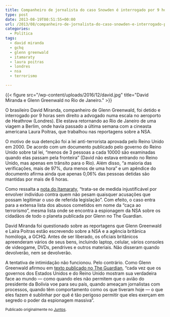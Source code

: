 ```yaml
---
title: Companheiro de jornalista do caso Snowden é interrogado por 9 horas
type: post
date: 2013-08-19T00:51:55+00:00
url: /2013/08/companheiro-de-jornalista-do-caso-snowden-e-interrogado-por-9-horas/
categories:
  - Política
tags:
  - david miranda
  - gchq
  - glenn greenwald
  - itamaraty
  - laura poitras
  - londres
  - nsa
  - terrorismo

---
```

{{< figure src="/wp-content/uploads/2016/12/david.jpg" title="David Miranda e Glenn Greenwald no Rio de Janeiro." >}}

O brasileiro David Miranda, companheiro de Glenn Greenwald, foi detido e interrogado por 9 horas sem direito a advogado numa escala no aeroporto de Heathrow (Londres). Ele estava retornando ao Rio de Janeiro de uma viagem a Berlim, onde havia passado a última semana com a cineasta americana Laura Poitras, que trabalhou nas reportagens sobre a NSA.

O motivo de sua detenção foi a lei anti-terrorista aprovada pelo Reino Unido em 2000. De acordo com um documento publicado pelo governo do Reino Unido sobre tal lei, “menos de 3 pessoas a cada 10000 são examinadas quando elas passam pela fronteira” (David não estava entrando no Reino Unido, mas apenas em trânsito para o Rio). Além disso, “a maioria das verificações, mais de 97%, dura menos de uma hora” e um apêndice do documento afirma ainda que apenas 0,06% das pessoas detidas são mantidas por mais de 6 horas.

Como ressalta a [nota do Itamaraty][1], “trata-se de medida injustificável por envolver indivíduo contra quem não pesam quaisquer acusações que possam legitimar o uso de referida legislação”. Com efeito, o caso entra para a extensa lista dos abusos cometidos em nome da “caça ao terrorismo”, mesma lista onde se encontra a espionagem da NSA sobre os cidadãos de todo o planeta publicada por Glenn no The Guardian.

David Miranda foi questionado sobre as reportagens que Glenn Greenwald e Laira Poitras estão escrevendo sobre a NSA e a agência britânica homóloga, a GCHQ. Antes de ser liberado, os oficiais britânicos apreenderam vários de seus bens, incluindo laptop, celular, vários consoles de videogame, DVDs, pendrives e outros materiais. Não disseram quando devolverão, nem se devolverão.

A tentativa de intimidação não funcionou. Pelo contrário. Como Glenn Greenwald afirmou em [texto publicado no The Guardian][2], “cada vez que os governos dos Estados Unidos e do Reino Unido mostram sua verdadeira face ao mundo — como quando eles não permitem que o avião do presidente da Bolívia voe para seu país, quando ameaçam jornalistas com processos, quando têm comportamento como os que tiveram hoje — o que eles fazem é sublinhar por quê é tão perigoso permitir que eles exerçam em segredo o poder da espionagem massiva”.

<small>Publicado originalmente no <a href="https://juntos.org.br/2013/08/companheiro-de-jornalista-do-caso-snowden-e-interrogado-por-9-horas/">Juntos</a>.</small>

 [1]: http://www.itamaraty.gov.br/sala-de-imprensa/notas-a-imprensa/retencao-de-nacional-brasileiro-em-londres
 [2]: http://www.theguardian.com/commentisfree/2013/aug/18/david-miranda-detained-uk-nsa
